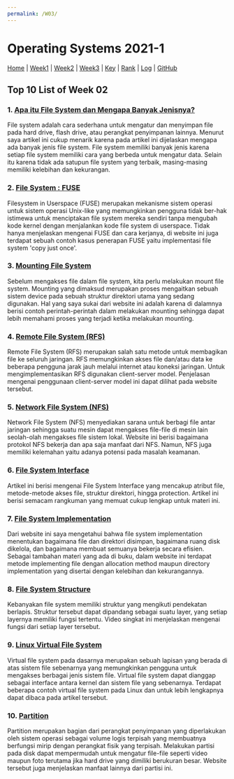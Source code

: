 ```yaml
---
permalink: /W03/
---
```

# Operating Systems 2021-1
[Home](index) |
[Week1](w01) |
[Week2](w02) |
[Week3](w03) |
[Key](TXT/mypubkey.txt) |
[Rank](TXT/myrank.txt) |
[Log](TXT/mylog.txt) |
[GitHub](https://github.com/novihdn/os211)

## Top 10 List of Week 02

### 1. [Apa itu File System dan Mengapa Banyak Jenisnya?](https://www.pintarkomputer.com/penjelasan-apa-itu-file-system-dan-mengapa-banyak-jenisnya/)
File system adalah cara sederhana untuk mengatur dan menyimpan file pada hard drive, flash drive, atau perangkat penyimpanan lainnya. Menurut saya artikel ini cukup menarik karena pada artikel ini dijelaskan mengapa ada banyak jenis file system. File system memiliki banyak jenis karena setiap file system memiliki cara yang berbeda untuk mengatur data. Selain itu karena tidak ada satupun file system yang terbaik, masing-masing memiliki kelebihan dan kekurangan.

### 2. [File System : FUSE](http://khyar28.blogspot.com/2015/11/file-system-fuse-implementasi-file.html)
Filesystem in Userspace (FUSE) merupakan mekanisme sistem operasi untuk sistem operasi Unix-like yang memungkinkan pengguna tidak ber-hak istimewa untuk menciptakan file system mereka sendiri tanpa mengubah kode kernel dengan menjalankan kode file system di userspace. Tidak hanya menjelaskan mengenai FUSE dan cara kerjanya, di website ini juga terdapat sebuah contoh kasus penerapan FUSE yaitu implementasi file system 'copy just once'.

### 3. [Mounting File System](https://rafikaamalabar.wordpress.com/2012/07/13/mounting-file-system/)
Sebelum mengakses file dalam file system, kita perlu melakukan mount file system. Mounting yang dimaksud merupakan proses mengaitkan sebuah sistem device pada sebuah struktur direktori utama yang sedang digunakan. Hal yang saya sukai dari website ini adalah karena di dalamnya berisi contoh perintah-perintah dalam melakukan mounting sehingga dapat lebih memahami proses yang terjadi ketika melakukan mounting.

### 4. [Remote File System (RFS)](https://www.geeksforgeeks.org/remote-file-system-rfs-in-file-management/)
Remote File System (RFS) merupakan salah satu metode untuk membagikan file ke seluruh jaringan. RFS memungkinkan akses file dan/atau data ke beberapa pengguna jarak jauh melalui internet atau koneksi jaringan. Untuk mengimplementasikan RFS digunakan client-server model. Penjelasan mengenai penggunaan client-server model ini dapat dilihat pada website tersebut.

### 5. [Network File System (NFS)](https://medium.com/mtiakakom/network-file-system-nfs-f1a14b7b33e2)
Network File System (NFS) menyediakan sarana untuk berbagi file antar jaringan sehingga suatu mesin dapat mengakses file-file di mesin lain seolah-olah mengakses file sistem lokal. Website ini berisi bagaimana protokol NFS bekerja dan apa saja manfaat dari NFS. Namun, NFS juga memiliki kelemahan yaitu adanya potensi pada masalah keamanan.

### 6. [File System Interface](https://fajar96artikel.blogspot.com/2016/11/sistem-operasi-chapter-12-file-system.html)
Artikel ini berisi mengenai File System Interface yang mencakup atribut file, metode-metode akses file, struktur direktori, hingga protection. Artikel ini berisi semacam rangkuman yang memuat cukup lengkap untuk materi ini.

### 7. [File System Implementation](https://gcallah.github.io/OperatingSystems/FileImplementation.html#:~:text=File%20system%20implementation%20defines%20how,everything%20work%20efficiently%20and%20reliably)
Dari website ini saya mengetahui bahwa file system implementation menentukan bagaimana file dan direktori disimpan, bagaimana ruang disk dikelola, dan bagaimana membuat semuanya bekerja secara efisien. Sebagai tambahan materi yang ada di buku, dalam website ini terdapat metode implementing file dengan allocation method maupun directory implementation yang disertai dengan kelebihan dan kekurangannya.

### 8. [File System Structure](https://www.youtube.com/watch?v=2MlaqSmklhM)
Kebanyakan file system memiliki struktur yang mengikuti pendekatan berlapis. Struktur tersebut dapat dipandang sebagai suatu layer, yang setiap layernya memiliki fungsi tertentu. Video singkat ini menjelaskan mengenai fungsi dari setiap layer tersebut.

### 9. [Linux Virtual File System](https://likegeeks.com/linux-virtual-file-system/#:~:text=The%20Linux%20virtual%20file%20system,and%20the%20actual%20file%20system)
Virtual file system pada dasarnya merupakan sebuah lapisan yang berada di atas sistem file sebenarnya yang memungkinkan pengguna untuk mengakses berbagai jenis sistem file. Virtual file system dapat dianggap sebagai interface antara kernel dan sistem file yang sebenarnya. Terdapat beberapa contoh virtual file system pada Linux dan untuk lebih lengkapnya dapat dibaca pada artikel tersebut.

### 10. [Partition](https://techterms.com/definition/partition#:~:text=A%20partition%20is%20a%20section,with%20one%20or%20more%20partitions)
Partition merupakan bagian dari perangkat penyimpanan yang diperlakukan oleh sistem operasi sebagai volume logis terpisah yang membuatnya berfungsi mirip dengan perangkat fisik yang terpisah. Melakukan partisi pada disk dapat mempermudah untuk mengatur file-file seperti video maupun foto terutama jika hard drive yang dimiliki berukuran besar. Website tersebut juga menjelaskan manfaat lainnya dari partisi ini.

